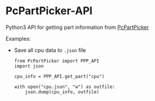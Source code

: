 # PcPartPicker-API

Python3 API for getting part information from [PcPartPicker](https://uk.pcpartpicker.com)

Examples:

- Save all cpu data to `.json` file
	```
	from PcPartPicker import PPP_API
	import json

	cpu_info = PPP_API.get_part("cpu")

	with open("cpu.json", "w") as outfile:
	    json.dump(cpu_info, outfile)
	```
